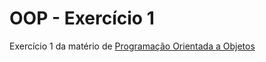 # OOP - Exercício 1

Exercício 1 da matério de [Programação Orientada a Objetos](https://github.com/ryguigas0/object-oriented-programming-espm)